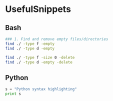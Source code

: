 # UsefulSnippets

## Bash

```bash
### 1. Find and remove empty files/directories
find ./ -type f -empty	
find ./ -type d -empty

find ./ -type f -size 0 -delete
find ./ -type d -empty -delete

```

## Python

```python
s = "Python syntax highlighting"
print s
```

